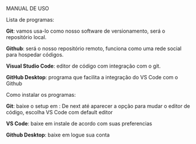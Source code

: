 MANUAL DE USO

Lista de programas:

**Git**: vamos usa-lo como nosso software de versionamento, será o repositório local.

**Github**: será o nosso repositório remoto, funciona como uma rede social para hospedar códigos. 

**Visual Studio Code**: editor de código com integração com o git.

**GitHub Desktop**: programa que facilita a integração do VS Code com o Github

Como instalar os programas:

**Git**: baixe o setup em :
 De next até aparecer a opção para mudar o editor de código, escolha VS Code com default editor

**VS Code**: baixe em
instale de acordo com suas preferencias

**Github Desktop**: baixe em 
logue sua conta






